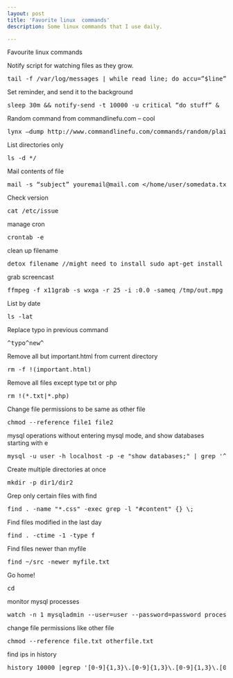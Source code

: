 ```yaml
---
layout: post
title: 'Favorite linux  commands'
description: Some linux commands that I use daily.

---
```




Favourite linux commands

Notify script for watching files as they grow.
<pre>tail -f /var/log/messages | while read line; do accu=&#8221;$line&#8221;; while read -t 1 more; do accu=`echo -e &#8220;$accu\n$more&#8221;`; done; notify-send &#8220;Syslog&#8221; &#8220;$accu&#8221;; done </pre>

Set reminder, and send it to the background
<pre>sleep 30m &amp;&amp; notify-send -t 10000 -u critical &#8220;do stuff&#8221; &amp; </pre>

Random command from commandlinefu.com &#8211; cool
<pre>lynx &#8211;dump http://www.commandlinefu.com/commands/random/plaintext | grep .  </pre>

List directories only
<pre>ls -d */ </pre>

Mail contents of file
<pre>mail -s &#8220;subject&#8221; youremail@mail.com &lt;/home/user/somedata.txt  &#8212; -f youremail@mail.com -F &#8216;John smith&#8217;; </pre>

Check version
<pre>cat /etc/issue </pre>

manage cron
<pre>crontab -e </pre>

clean up filename
<pre>detox filename //might need to install sudo apt-get install detox </pre>

grab screencast
<pre>ffmpeg -f x11grab -s wxga -r 25 -i :0.0 -sameq /tmp/out.mpg </pre>

List by date
<pre>ls -lat</pre>

Replace typo in previous command
<pre>^typo^new^ </pre>

Remove all but important.html from current directory
<pre>rm -f !(important.html) </pre>

Remove all files except type txt or php
<pre>rm !(*.txt|*.php) </pre>

Change file permissions to be same as other file
<pre>chmod --reference file1 file2 </pre>

mysql operations without entering mysql mode, and show databases starting with e 
<pre>mysql -u user -h localhost -p -e "show databases;" | grep '^e' </pre>

Create multiple directories at once
<pre>mkdir -p dir1/dir2 </pre>

Grep only certain files with find
<pre>find . -name "*.css" -exec grep -l "#content" {} \; </pre>

Find files modified in the last day
<pre>find . -ctime -1 -type f </pre>

Find files newer than myfile
<pre>find ~/src -newer myfile.txt </pre>

Go home!
<pre>cd</pre>

monitor mysql processes
<pre>watch -n 1 mysqladmin --user=user --password=password processlist</pre>

change file permissions like other file 
<pre>chmod --reference file.txt otherfile.txt</pre>

find ips in history
<pre>history 10000 |egrep '[0-9]{1,3}\.[0-9]{1,3}\.[0-9]{1,3}\.[0-9]{1,3}'</pre>

